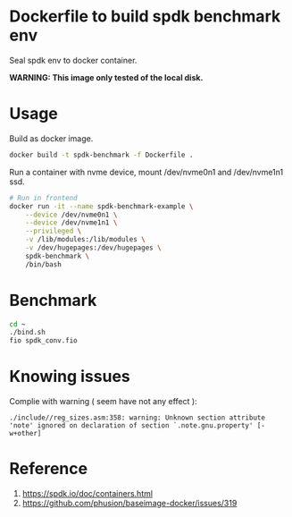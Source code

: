 # Dockerfile to build spdk benchmark env

Seal spdk env to docker container.

**WARNING: This image only tested of the local disk.**

# Usage

Build as docker image.
```bash
docker build -t spdk-benchmark -f Dockerfile .
```

Run a container with nvme device, mount /dev/nvme0n1 and /dev/nvme1n1 ssd.
```bash
# Run in frontend
docker run -it --name spdk-benchmark-example \
    --device /dev/nvme0n1 \
    --device /dev/nvme1n1 \
    --privileged \
    -v /lib/modules:/lib/modules \
    -v /dev/hugepages:/dev/hugepages \
    spdk-benchmark \
    /bin/bash
```

# Benchmark

```bash
cd ~
./bind.sh
fio spdk_conv.fio
```

# Knowing issues

Complie with warning ( seem have not any effect ):

```
./include//reg_sizes.asm:358: warning: Unknown section attribute 'note' ignored on declaration of section `.note.gnu.property' [-w+other]
```

# Reference
1. https://spdk.io/doc/containers.html
2. https://github.com/phusion/baseimage-docker/issues/319